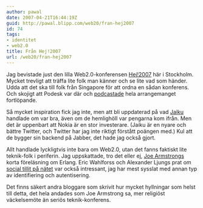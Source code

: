 ```yaml
---
author: pawal
date: 2007-04-21T16:44:19Z
guid: http://pawal.blipp.com/web20/fran-hej2007
id: 74
tags:
- identitet
- web2.0
title: Från Hej!2007
url: /web20/fran-hej2007
---
```


Jag bevistade just den lilla Web2.0-konferensen <a
href="http://www.nustart.sg/hej2007/">Hej!2007</a> här i
Stockholm. Mycket trevligt att träffa lite folk man känner och se lite
vad som händer. Udda att det ska till folk från Singapore för att
ordna en sådan konferens. Och skojigt att Podesk var där och <a
href="http://dev.podesk.com/hej2007.php">podcastade</a> hela
arrangemanget fortlöpande.

Så mycket inspiration fick jag inte, men att bli uppdaterad på vad <a
href="http://www.jaiku.com/">Jaiku</a> handlade om var bra, även om de
hemlighöll var pengarna kom ifrån. Men det är uppenbart att Nokia är
en stor investerare. (Jaiku är en nyare och bättre Twitter, och
Twitter har jag inte riktigt förstått poängen med.) Kul att de bygger
sin backend på Jabber, det hade jag också gjort.

Allt handlade lyckligtvis inte bara om Web2.0, utan det fanns faktiskt
lite teknik-folk i periferin. Jag uppskattade, tro det eller ej, <a
href="http://armstrongonsoftware.blogspot.com/">Joe Armstrongs</a>
korta föreläsning om Erlang. Eric Wahlforss och Alexander Ljungs prat
om <a href="http://trustmojo.com/">social tillit på nätet</a> var
också intressant, jag har mest sysslat med annan typ av identifiering
och autentisering.

Det finns säkert andra bloggare som skrivit hur mycket hyllningar som
helst till detta, det hela andades som Joe Armstrong sa, mer religiöst
väckelsemöte än seriös teknik-konferens.
